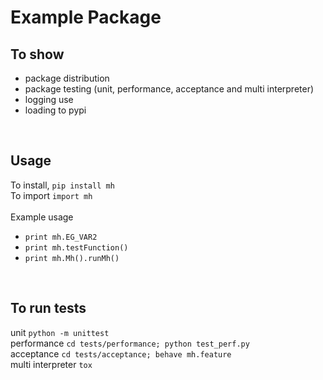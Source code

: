 # Example Package

## To show 
* package distribution
* package testing (unit, performance, acceptance and multi interpreter)
* logging use
* loading to pypi
<br /> 

## Usage
To install, `pip install mh`<br /> 
To import `import mh`<br /> 
<br /> 
Example usage   
* `print mh.EG_VAR2`<br /> 
* `print mh.testFunction()`<br /> 
* `print mh.Mh().runMh()`<br /> 
<br /> 

## To run tests  
unit `python -m unittest `<br /> 
performance `cd tests/performance; python test_perf.py`<br /> 
acceptance `cd tests/acceptance; behave mh.feature`<br /> 
multi interpreter `tox`<br /> 
